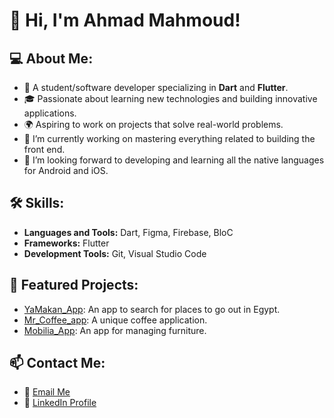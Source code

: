 # 👋 Hi, I'm Ahmad Mahmoud!

## 💻 About Me:
- 💼 A student/software developer specializing in **Dart** and **Flutter**.
- 🎓 Passionate about learning new technologies and building innovative applications.
- 🌍 Aspiring to work on projects that solve real-world problems.
- 🔭 I’m currently working on mastering everything related to building the front end.
- 🌱 I’m looking forward to developing and learning all the native languages ​​for Android and iOS.

## 🛠️ Skills:
- **Languages and Tools:**  Dart, Figma, Firebase, BloC
- **Frameworks:** Flutter  
- **Development Tools:** Git, Visual Studio Code  

## 🌟 Featured Projects:
- [YaMakan_App](https://play.google.com/store/apps/details?id=com.mahdaly.yamakanID): An app to search for places to go out in Egypt. 
- [Mr_Coffee_app](https://github.com/AhmadMahdaly/Mr_Coffee_app): A unique coffee application.  
- [Mobilia_App](https://github.com/AhmadMahdaly/Mobilia_App): An app for managing furniture.

## 📫 Contact Me:
- 💌 [Email Me](ahmed.mahdaly86@gmail.com)  
- 🔗 [LinkedIn Profile](https://www.linkedin.com/in/ahmed-mahdaly/) 
